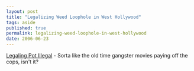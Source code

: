 ```yaml
---
layout: post
title: "Legalizing Weed Loophole in West Hollywood"
tags: aside
published: true
permalink: legalizing-weed-loophole-in-west-hollywood
date: 2006-06-23
---
```


<a href="http://www.corruptionchronicles.com/2006/06/legalizing_marijuana_illegal.html">Legaling Pot Illegal</a> - Sorta like the old time gangster movies paying off the cops, isn't it?
